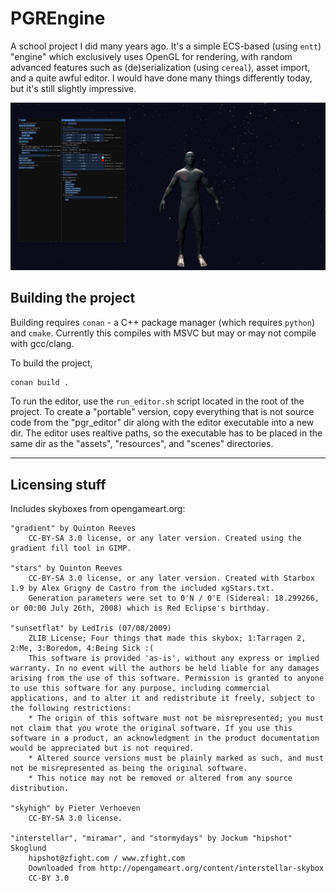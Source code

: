 # PGREngine

A school project I did many years ago. It's a simple ECS-based (using `entt`) "engine" which exclusively uses OpenGL for rendering, with random advanced features such as (de)serialization (using `cereal`), asset import, and a quite awful editor. I would have done many things differently today, but it's still slightly impressive.

![](screenshot.png)

## Building the project
Building requires `conan` - a C++ package manager (which requires `python`) and `cmake`. Currently this compiles with MSVC but may or may not compile with gcc/clang.

To build the project,
```bash
conan build .
```
To run the editor, use the `run_editor.sh` script located in the root of the project. 
To create a "portable" version, copy everything that is not source code from the "pgr_editor" dir along with the editor executable into a new dir. The editor uses realtive paths, so the executable has to be placed in the same dir as the "assets", "resources", and "scenes" directories.

---
## Licensing stuff
Includes skyboxes from opengameart.org:

```
"gradient" by Quinton Reeves
    CC-BY-SA 3.0 license, or any later version. Created using the gradient fill tool in GIMP.
    
"stars" by Quinton Reeves
    CC-BY-SA 3.0 license, or any later version. Created with Starbox 1.9 by Alex Grigny de Castro from the included xgStars.txt.
    Generation parameters were set to 0'N / 0'E (Sidereal: 18.299266, or 00:00 July 26th, 2008) which is Red Eclipse's birthday.

"sunsetflat" by LedIris (07/08/2009)
    ZLIB License; Four things that made this skybox; 1:Tarragen 2, 2:Me, 3:Boredom, 4:Being Sick :(
    This software is provided 'as-is', without any express or implied warranty. In no event will the authors be held liable for any damages arising from the use of this software. Permission is granted to anyone to use this software for any purpose, including commercial applications, and to alter it and redistribute it freely, subject to the following restrictions:
    * The origin of this software must not be misrepresented; you must not claim that you wrote the original software. If you use this software in a product, an acknowledgment in the product documentation would be appreciated but is not required.
    * Altered source versions must be plainly marked as such, and must not be misrepresented as being the original software.
    * This notice may not be removed or altered from any source distribution. 

"skyhigh" by Pieter Verhoeven
    CC-BY-SA 3.0 license.

"interstellar", "miramar", and "stormydays" by Jockum "hipshot" Skoglund
    hipshot@zfight.com / www.zfight.com
    Downloaded from http://opengameart.org/content/interstellar-skybox
    CC-BY 3.0
```
